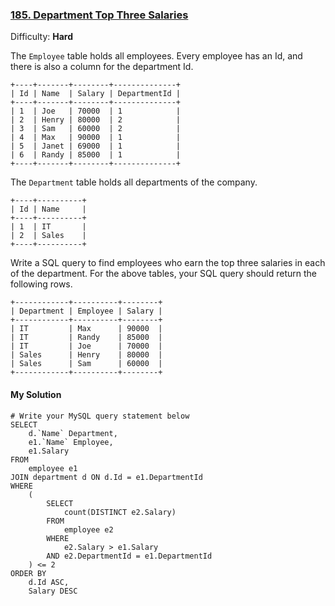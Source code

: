 ### [185\. Department Top Three Salaries](https://leetcode.com/problems/department-top-three-salaries/description/)

Difficulty: **Hard**

The `Employee` table holds all employees. Every employee has an Id, and there is also a column for the department Id.

```
+----+-------+--------+--------------+
| Id | Name  | Salary | DepartmentId |
+----+-------+--------+--------------+
| 1  | Joe   | 70000  | 1            |
| 2  | Henry | 80000  | 2            |
| 3  | Sam   | 60000  | 2            |
| 4  | Max   | 90000  | 1            |
| 5  | Janet | 69000  | 1            |
| 6  | Randy | 85000  | 1            |
+----+-------+--------+--------------+
```

The `Department` table holds all departments of the company.

```
+----+----------+
| Id | Name     |
+----+----------+
| 1  | IT       |
| 2  | Sales    |
+----+----------+
```

Write a SQL query to find employees who earn the top three salaries in each of the department. For the above tables, your SQL query should return the following rows.

```
+------------+----------+--------+
| Department | Employee | Salary |
+------------+----------+--------+
| IT         | Max      | 90000  |
| IT         | Randy    | 85000  |
| IT         | Joe      | 70000  |
| Sales      | Henry    | 80000  |
| Sales      | Sam      | 60000  |
+------------+----------+--------+
```

#### My Solution
```
# Write your MySQL query statement below
SELECT
    d.`Name` Department,
    e1.`Name` Employee,
    e1.Salary
FROM
    employee e1
JOIN department d ON d.Id = e1.DepartmentId
WHERE
    (
        SELECT
            count(DISTINCT e2.Salary)
        FROM
            employee e2
        WHERE
            e2.Salary > e1.Salary
        AND e2.DepartmentId = e1.DepartmentId
    ) <= 2
ORDER BY
    d.Id ASC,
    Salary DESC
```